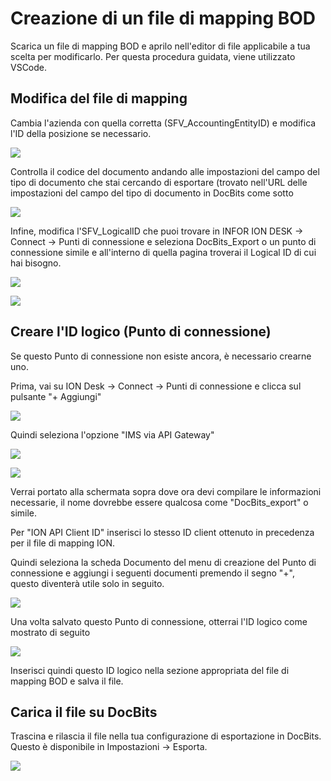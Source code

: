 # Creazione di un file di mapping BOD

Scarica un file di mapping BOD e aprilo nell'editor di file applicabile a tua scelta per modificarlo. Per questa procedura guidata, viene utilizzato VSCode.

## Modifica del file di mapping

Cambia l'azienda con quella corretta (SFV\_AccountingEntityID) e modifica l'ID della posizione se necessario.

![](https://lh7-us.googleusercontent.com/eJQI1CKlxEkS\_Pwp0VH2hgS220b-q8NSFG5iJKpLOL457qTN3CbUB8IHTw1lRinbB\_kP00UUNgepWNsbh3\_Ko-SExObePjqmxP7ee\_lQnADTtDmxEtRM\_S7AONMbcpjwtnHTakYd1Q06GVm2G0o-UDA)

Controlla il codice del documento andando alle impostazioni del campo del tipo di documento che stai cercando di esportare (trovato nell'URL delle impostazioni del campo del tipo di documento in DocBits come sotto

![](https://lh7-us.googleusercontent.com/AhU3i27qFS7BMCgpNQnmLWAjcIWHXHOlxMKqd2Yob5RQKa8qysQQsSsacr6zao4cnAh3DISPgYu1GnjubIJpgtAdiBR\_0vy3WJZXPY-HeEfVQkWnlRI9UEJWMPQ7DbWYLQhz339BOlbd4KgxU9B\_CPE)

Infine, modifica l'SFV\_LogicalID che puoi trovare in INFOR ION DESK → Connect → Punti di connessione e seleziona DocBits\_Export o un punto di connessione simile e all'interno di quella pagina troverai il Logical ID di cui hai bisogno.

![](https://lh7-us.googleusercontent.com/f50i7pzRuZULJ6shehba0lWIWFBTsPZyip-LQxAYJpYDXK66SlzdGOpdEG-wqLQfqXMgMMhm5SAvj57UOCvF6xf2OMCXtFiEEKr9yiQr4xtv8vbV-NGcLuJwuQ9zHMBBKfTktAp1nSfBJhdPeAu3RWc)

![](https://lh7-us.googleusercontent.com/qyEt4iYRIjOZCCrVbImeK6EdZGun2YrAy8li8u3tulcD8bwzl\_sl1TiEXKqbik-4MxnbV\_MCwltvuA2WAgzzvDpTVd7W52he9QD9IK0qijoz3ZihUYcWJlqlD5kbcsRTj3SfP1CDqcyhoFfBeiE1Xfo)

## Creare l'ID logico (Punto di connessione)

Se questo Punto di connessione non esiste ancora, è necessario crearne uno.

Prima, vai su ION Desk → Connect → Punti di connessione e clicca sul pulsante "+ Aggiungi"

![](https://lh7-us.googleusercontent.com/fQPmV8KgffyWhM0i0cQlyh7fyQe37p8uR6C\_pVD5SboEx2emIJX2212GXqk\_KT71DfYMKSjkfYFFTARqgLLxoOPNQFXHxUOo9vMXH2pmDN469VgbQkV-JjRtCevZJsbvS8vbfUtasN83xN25tX6\_S5U)

Quindi seleziona l'opzione "IMS via API Gateway"

![](https://lh7-us.googleusercontent.com/uPLiiLHp6Z3jPCzYBOzHVuI8sGY5XQuUfv66fZYH0HndSBL7yvzFHh3lJjEMxteJfXsVMhUe3U\_38xZHDRFSn0jeiMZUQBJJLzZ2oaIQAixY7wUPd6D0PJwg7wvC8XBeZxPmjNoiUvP3ImoG\_aOhFmY)

![](https://lh7-us.googleusercontent.com/VhyMDEuglPfxeX-3cATu6ZFB\_Mz2Y7C-yJ99EvBvrhD8IoVzGd4ksjrWAE0mIPub2PX5\_Zua10ZHQeWI82QbJ8ZgJKN-tVpVrYGvMdfQOj3Uco5efsPT6JYkDyPu\_lkeR9aTGhh5-q2bzZztXuTUixM)

Verrai portato alla schermata sopra dove ora devi compilare le informazioni necessarie, il nome dovrebbe essere qualcosa come "DocBits\_export" o simile.

Per "ION API Client ID" inserisci lo stesso ID client ottenuto in precedenza per il file di mapping ION.

Quindi seleziona la scheda Documento del menu di creazione del Punto di connessione e aggiungi i seguenti documenti premendo il segno "+", questo diventerà utile solo in seguito.

![](https://lh7-us.googleusercontent.com/GtHlTliePV-JIDLP9YNGlXELKuWIU2VSlUt4mvWO4q\_XM54MSL9zTmtxPMdeOl24VFtNC0pQ-nbXyHb9PaeMkKvgzpCOo5kLdL3A8Bw54ILniwIdTyfxFhPuzRUGKs2hRi5ioKvfkdsPMgq4x6EHOtM)

Una volta salvato questo Punto di connessione, otterrai l'ID logico come mostrato di seguito

![](https://lh7-us.googleusercontent.com/P7cihsQT2Qcq\_XGL08dTV2jHMUK7YCMQyXsJudkVDXDh73GZ-hS61IoAKSHptPyX4C5e\_xPKP0yZGzpQOwCFw6BppPlzZuFWZ\_VGIrOUmJH2egxaCEXMoVBHBM6lkZeb3gPYWYdMYpuNqFFPC-4Qol0)

Inserisci quindi questo ID logico nella sezione appropriata del file di mapping BOD e salva il file.

## Carica il file su DocBits

Trascina e rilascia il file nella tua configurazione di esportazione in DocBits. Questo è disponibile in Impostazioni → Esporta.

![](https://lh7-us.googleusercontent.com/AqCo7QgC-kaAxbaIJD8MYeKGLBXbwGVJPGx9\_2yfUp3R2MYxJPowVAjnO80uxQ9qMDxNoXy1eY3WH-mEpaeWwatwi91edm\_0lS9Hg93FSAjQGtDAR5y7Ptce-ARfetSiXIBJKiGwujSggVXXHUhG77U)
